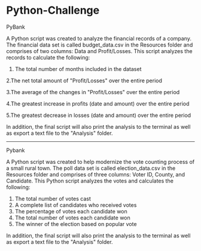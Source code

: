 # Python-Challenge

PyBank

A Python script was created to analyze the financial records of a company. The financial data set is called budget_data.csv in the Resources folder and comprises of two columns: Data and Profit/Losses. This script analyzes the records to calculate the following:
  
  1. The total number of months included in the dataset
  
  2.The net total amount of "Profit/Losses" over the entire period
  
  3.The average of the changes in "Profit/Losses" over the entire period
  
  4.The greatest increase in profits (date and amount) over the entire period
  
  5.The greatest decrease in losses (date and amount) over the entire period
  
In addition, the final script will also print the analysis to the terminal as well as export a text file to the "Analysis" folder.

-------------------------------------

Pybank

A Python script was created to help modernize the vote counting process of a small rural town. The poll data set is called election_data.csv in the Resources folder and comprises of three columns: Voter ID, County, and Candidate. This Python script analyzes the votes and calculates the following:

  1) The total number of votes cast
  2) A complete list of candidates who received votes
  3) The percentage of votes each candidate won
  4) The total number of votes each candidate won
  5) The winner of the election based on popular vote
 
In addition, the final script will also print the analysis to the terminal as well as export a text file to the "Analysis" folder.
